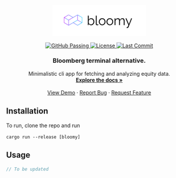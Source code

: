 <br />
<p align="center">
  <a href="https://raw.githubusercontent.com/quarterblue/bloomy/main/public/bloomy.png">
    <img width="50%" src="https://raw.githubusercontent.com/quarterblue/bloomy/main/public/bloomy.png" alt="bloomy logo">
  </a>
  <p align="center">
    <a href="https://github.com/quarterblue/bloomy/actions/workflows/rust.yml" target="_blank">
        <img src="https://github.com/quarterblue/bloomy/actions/workflows/rust.yml/badge.svg" alt="GitHub Passing">
    </a>
    <a href="https://github.com/quarterblue/bloomy/blob/main/LICENSE" target="_blank">
        <img src="https://img.shields.io/badge/license-MIT-blue.svg" alt="License">
    </a>   
    <a href="https://github.com/quarterblue/bloomy/graphs/commit-activity" target="_blank">
        <img src="https://img.shields.io/github/last-commit/quarterblue/bloomy" alt="Last Commit">
    </a>
</p>
  <h3 align="center">Bloomberg terminal alternative.</h3>

  <p align="center">
    Minimalistic cli app for fetching and analyzing equity data.
    <br />
    <a href="https://github.com/quarterblue/bloomy"><strong>Explore the docs »</strong></a>
    <br />
    <br />
    <a href="https://github.com/quarterblue/bloomy">View Demo</a>
    ·
    <a href="https://github.com/quarterblue/bloomy/issues">Report Bug</a>
    ·
    <a href="https://github.com/quarterblue/bloomy/issuess">Request Feature</a>
  </p>
</p>

## Installation

To run, clone the repo and run
```
cargo run --release [bloomy]
```

## Usage

```rust
// To be updated
```
